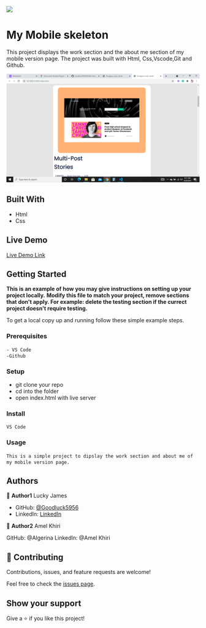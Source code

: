 ![](https://img.shields.io/badge/Microverse-blueviolet)

# My Mobile skeleton


This project displays the work section and the about me section of my mobile version page. The project was built with Html, Css,Vscode,Git and Github. 

![screenshot](./templates/screenshot.png)


## Built With

- Html
- Css

## Live Demo

[Live Demo Link](https://goodluck5956.github.io/Mobile-Version/)

## Getting Started

**This is an example of how you may give instructions on setting up your project locally.**
**Modify this file to match your project, remove sections that don't apply. For example: delete the testing section if the currect project doesn't require testing.**


To get a local copy up and running follow these simple example steps.

### Prerequisites
    - VS Code
    -Github

### Setup
   - git clone your repo
   - cd into the folder
   - open index.html with live server

### Install
    VS Code

### Usage
    This is a simple project to dipslay the work section and about me of my mobile version page.


## Authors

👤 **Author1**
Lucky James

- GitHub: [@Goodluck5956](https://github.com/Goodluck5956)
- LinkedIn: [LinkedIn](https://www.linkedin.com/in/lucky-james-osuagwu-a8677b171)

👤 **Author2**
Amel Khiri

GitHub: @Algerina
LinkedIn: @Amel Khiri

## 🤝 Contributing

Contributions, issues, and feature requests are welcome!

Feel free to check the [issues page](https://github.com/Goodluck5956/Mobile-Version/issues).

## Show your support

Give a ⭐ if you like this project!
